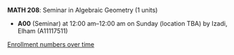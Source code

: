 **MATH 208**: Seminar in Algebraic Geometry (1 units)

- **A00** (Seminar) at 12:00 am–12:00 am on Sunday (location TBA) by Izadi, Elham (A11117511)

[Enrollment numbers over time](./MATH208.tsv)
